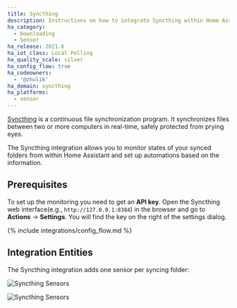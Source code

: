 ```yaml
---
title: Syncthing
description: Instructions on how to integrate Syncthing within Home Assistant.
ha_category:
  - Downloading
  - Sensor
ha_release: 2021.6
ha_iot_class: Local Polling
ha_quality_scale: silver
ha_config_flow: true
ha_codeowners:
  - '@zhulik'
ha_domain: syncthing
ha_platforms:
  - sensor
---
```


[Syncthing](https://syncthing.net/) is a continuous file synchronization program. It synchronizes files between two or more computers 
in real-time, safely protected from prying eyes.

The Syncthing integration allows you to monitor states of your synced folders from within Home Assistant and set up automations based on the information.

## Prerequisites

To set up the monitoring you need to get an **API key**. Open the Syncthing web 
interface(e.g., `http://127.0.0.1:8384`) in the browser and go to **Actions** -> **Settings**. You will find
the key on the right of the settings dialog.

{% include integrations/config_flow.md %}
  
## Integration Entities

The Syncthing integration adds one sensor per syncing folder:

![Syncthing Sensors](/images/integrations/syncthing/sensors.png)

![Syncthing Sensors](/images/integrations/syncthing/sensor.png)
